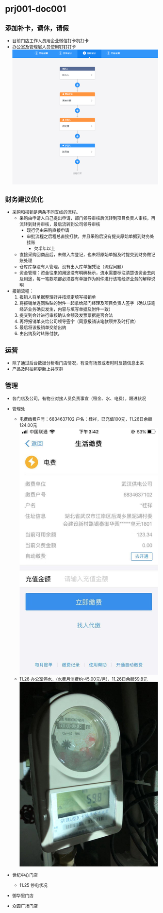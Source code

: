 # prj001-doc001
## 添加补卡，调休，请假
 - 目前门店工作人员用企业微信打卡机打卡
 - 办公室及管理层人员使用钉钉打卡
 ![img001](img/img001.png)
 
 ## 财务建议优化
 - 采购和报销是两条不同支线的流程。
   - 采购由申请人自己提出申请，部门领导审核后流转到项目负责人审核，再流转到财务审核，最后流转到公司领导审核
     - 现行仍由采购直接申请
     - 审批流程之后程总直接打款，并且采购后没有提交原始单据到财务处挂账
       - 欠半年以上
   - 直接采购回商品后，未做入库登记，也未将原始单据及时提交到财务做记账处理
   - 仓库库存没有人管理，没有出入库单据凭证（流程问题）
   - 资金管理：资金往来的用途没有明确标示，流水需要标注清楚该资金去向及用途，每一笔款项都必须要有单据作为附件进行该笔经济业务的解释说明
  - 报销流程：
    1. 报销人将单据整理好并按规定填写报销单
    1. 将报销单连同粘贴的附件一起拿给部门经理及项目负责人签字（确认该笔经济业务确实发生，内容与填写单据及附件一致）
    1. 提交到会计进行审核确认金额及发票票据是否合法
    1. 再将报销单交给公司领导签字（同意报销该笔款项并及时打款）
    1. 最后将该报销单交给出纳
    1. 由出纳及时转账付款。
   
 ## 运营
  - 除了通过后台数据分析看门店情况，有没有场景或者时时反馈信息出来
  - 产品及时拍照更新上共享群
   
  ## 管理
  - 各门店及公司，有物业对接人员负责事宜（租金、水、电费），跟进状况
  
   - 管理处
     - 电费缴费户号：6834637102 户名：桂祥，已充值100元，11.26日余额124.00元
      ![img002](img/img002.jpg)
     - 11.26 办公室停水，(水费月消费约:45.00元/月)，11.26日余额59.8元
      ![IMG-1](img/IMG-1.jpg)
      
   - 世纪中心门店
      - 11.25  停电状况
  
   - 御华里门店
     
   - 众圆广场门店
       
